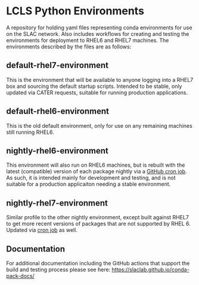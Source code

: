 # LCLS Python Environments

A repository for holding yaml files representing conda environments for use on the SLAC network. Also includes workflows for creating and testing the environments for deployment to RHEL6 and RHEL7 machines. The environments described by the files are as follows:

## default-rhel7-environment

This is the environment that will be available to anyone logging into a RHEL7 box and sourcing the default startup scripts. Intended to be stable, only updated via CATER requests, suitable for running production applications.

## default-rhel6-environment

This is the old default environment, only for use on any remaining machines still running RHEL6.

## nightly-rhel6-environment

This environment will also run on RHEL6 machines, but is rebuilt with the latest (compatible) version of each package nightly via a [GitHub cron job](https://github.com/slaclab/lcls-python3.8-env/blob/main/.github/workflows/publish_rhel6_nightly.yml). As such, it is intended mainly for development and testing, and is not suitable for a production applicaiton needing a stable environment.

## nightly-rhel7-environment

Similar profile to the other nightly environment, except built against RHEL7 to get more recent versions of packages that are not supported by RHEL 6. Updated via [cron job](https://github.com/slaclab/lcls-python3.8-env/blob/main/.github/workflows/publish_rhel7_nightly.yml)  as well.

## Documentation

For additional documentation including the GitHub actions that support the build and testing process please see here: https://slaclab.github.io/conda-pack-docs/
